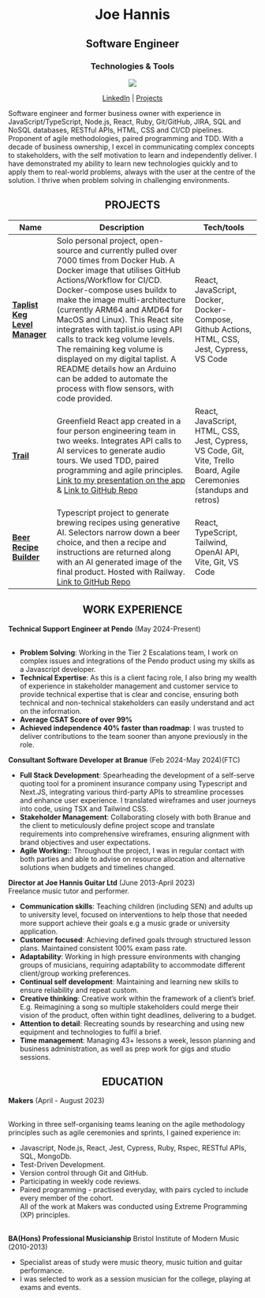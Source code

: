 <h1 align="center">Joe Hannis</h1>

<h2 align="center">Software Engineer</h2>

<h3 align="center">Technologies & Tools</h3>

<p align="center">
  <a href="https://skillicons.dev">
    <img src="https://skillicons.dev/icons?i=react,ts,js,nodejs,vuejs,nextjs,tailwind,ruby,docker,html,css,postman,mongodb,postgres,bash" />
  </a>
</p>



<p align="center"> 
  <a href="https://www.linkedin.com/in/joe-hannis/">LinkedIn</a> | 
  <a href="https://github.com/joehannis/joehannis/blob/master/README.md#projects">Projects</a> 
</p>

Software engineer and former business owner with experience in JavaScript/TypeScript, Node.js, React, Ruby, Git/GitHub, JIRA, SQL and NoSQL databases, RESTful APIs, HTML, CSS and CI/CD pipelines. Proponent of agile methodologies, paired programming and TDD. With a decade of business ownership, I excel in communicating complex concepts to stakeholders, with the self motivation to learn and independently deliver. I have demonstrated my ability to learn new technologies quickly and to apply them to real-world problems, always with the user at the centre of the solution. I thrive when problem solving in challenging environments.

<h2 align="center">PROJECTS</h2>

| Name                         | Description       | Tech/tools        |
| ---------------------------- | ----------------- | ----------------- |
| [**Taplist Keg Level Manager**](https://tinyurl.com/26pfusx3)                 |Solo personal project, open-source and currently pulled over 7000 times from Docker Hub. A Docker image that utilises GitHub Actions/Workflow for CI/CD. Docker-compose uses buildx to make the image multi-architecture (currently ARM64 and AMD64 for MacOS and Linux). This React site integrates with taplist.io using API calls to track keg volume levels. The remaining keg volume is displayed on my digital taplist. A README details how an Arduino can be added to automate the process with flow sensors, with code provided.| React, JavaScript, Docker, Docker-Compose, Github Actions, HTML, CSS, Jest, Cypress, VS Code |
| [**Trail**](https://trail-production.up.railway.app/)            | Greenfield React app created in a four person engineering team in two weeks. Integrates API calls to AI services to generate audio tours. We used TDD, paired programming and agile principles. [Link to my presentation on the app](https://drive.google.com/file/d/1mSIrJ8QDvIhS6k-yOBnWxjJ6bwq7LsCW/view?usp=drive_link)  &   [Link to GitHub Repo](https://tinyurl.com/a5vmybxs) | React, JavaScript, HTML, CSS, Jest, Cypress, VS Code, Git, Vite, Trello Board, Agile Ceremonies (standups and retros)  |
| [**Beer Recipe Builder**](https://beer-recipe-builder-production.up.railway.app/)              | Typescript project to generate brewing recipes using generative AI. Selectors narrow down a beer choice, and then a recipe and instructions are returned along with an AI generated image of the final product. Hosted with Railway. [Link to GitHub Repo](https://github.com/joehannis/beer-recipe-builder) | React, TypeScript, Tailwind, OpenAI API, Vite, Git, VS Code |


<h2 align="center">WORK EXPERIENCE</h2>
<strong>Technical Support Engineer at Pendo</strong> (May 2024-Present)</br></br>

- <strong>Problem Solving</strong>: Working in the Tier 2 Escalations team, I work on complex issues and integrations of the Pendo product using my skills as a Javascript developer.</br>
- <strong>Technical Expertise</strong>: As this is a client facing role, I also bring my wealth of experience in stakeholder management and customer service to provide technical expertise that is clear and concise, ensuring both technical and non-technical stakeholders can easily understand and act on the information.</br>
- <strong>Average CSAT Score of over 99%</strong></br>
- <strong>Achieved independence 40% faster than roadmap</strong>: I was trusted to deliver contributions to the team sooner than anyone previously in the role.</br>


<strong>Consultant Software Developer at Branue</strong> (Feb 2024-May 2024)(FTC)</br>


- <strong>Full Stack Development</strong>: Spearheading the development of a self-serve quoting tool for a prominent insurance company using Typescript and Next.JS, integrating various third-party APIs to streamline processes and enhance user experience. I translated wireframes and user journeys into code, using TSX and Tailwind CSS.</br>
- <strong>Stakeholder Management</strong>: Collaborating closely with both Branue and the client to meticulously define project scope and translate requirements into comprehensive wireframes, ensuring alignment with brand objectives and user expectations.</br>
- <strong>Agile Working:</strong>: Throughout the project, I was in regular contact with both parties and able to advise on resource allocation and alternative solutions when budgets and timelines changed.</br>


<strong>Director at Joe Hannis Guitar Ltd</strong> (June 2013-April 2023)</br>
Freelance music tutor and performer.

- <strong>Communication skills</strong>: Teaching children (including SEN) and adults up to university level, focused on interventions to help those that needed more support achieve their goals e.g a music grade or university application.</br>
- <strong>Customer focused</strong>: Achieving defined goals through structured lesson plans. Maintained consistent 100% exam pass rate.</br>
- <strong>Adaptability</strong>: Working in high pressure environments with changing groups of musicians, requiring adaptability to accommodate different client/group working preferences.</br>
- <strong>Continual self development</strong>:  Maintaining and learning new skills to ensure reliability and repeat custom.</br>
- <strong>Creative thinking</strong>: Creative work within the framework of a client’s brief. E.g. Reimagining a song so multiple stakeholders could merge their vision of the product, often within tight deadlines, delivering to a budget.</br>
- <strong>Attention to detail</strong>: Recreating sounds by researching and using new equipment and technologies to fulfil a brief.</br>
- <strong>Time management</strong>: Managing 43+ lessons a week, lesson planning and business administration, as well as prep work for gigs and studio sessions.</br>

<h2 align="center">EDUCATION</h2>
<strong>Makers</strong> (April - August 2023)</br></br> 

Working in three self-organising teams leaning on the agile methodology principles such as agile ceremonies and sprints, I gained experience in:</br>
- Javascript, Node.js, React,  Jest, Cypress, Ruby, Rspec, RESTful APIs, SQL, MongoDb.</br>
- Test-Driven Development.</br>
- Version control through Git and GitHub.</br>
- Participating in weekly code reviews.</br>
- Paired programming - practised everyday, with pairs cycled to include every member of the cohort.</br> 
All of the work at Makers was conducted using Extreme Programming (XP) principles.</br></br>

<strong>BA(Hons) Professional Musicianship</strong> Bristol Institute of Modern Music (2010-2013)</br>

- Specialist areas of study were music theory, music tuition and guitar performance.</br>
- I was selected to work as a session musician for the college, playing at exams and events.

